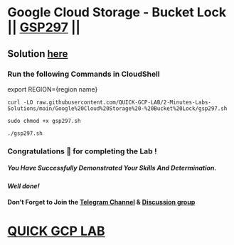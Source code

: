 # Google Cloud Storage - Bucket Lock || [GSP297](https://www.cloudskillsboost.google/focuses/3483?parent=catalog) ||

## Solution [here](https://youtu.be/ROLigBsAx3A)

### Run the following Commands in CloudShell
export REGION={region name}
```
curl -LO raw.githubusercontent.com/QUICK-GCP-LAB/2-Minutes-Labs-Solutions/main/Google%20Cloud%20Storage%20-%20Bucket%20Lock/gsp297.sh

sudo chmod +x gsp297.sh

./gsp297.sh
```

### Congratulations 🎉 for completing the Lab !

##### *You Have Successfully Demonstrated Your Skills And Determination.*

#### *Well done!*

#### Don't Forget to Join the [Telegram Channel](https://t.me/quickgcplab) & [Discussion group](https://t.me/quickgcplabchats)

# [QUICK GCP LAB](https://www.youtube.com/@quickgcplab)
